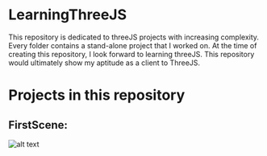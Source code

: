 # LearningThreeJS
 This repository is dedicated to threeJS projects with increasing complexity. Every folder contains a stand-alone project that I worked on. At the time of creating this repository, I look forward to learning threeJS. This repository would ultimately show my aptitude as a client to ThreeJS.

 # Projects in this repository
 ## FirstScene:
 ![alt text](https://github.com/labibdotc/LearningThreeJS/blob/main/firstScene/scene.png?raw=true)

